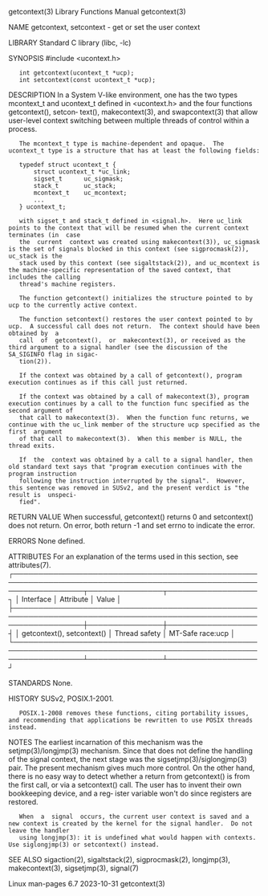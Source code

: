 getcontext(3)							   Library Functions Manual							 getcontext(3)

NAME
       getcontext, setcontext - get or set the user context

LIBRARY
       Standard C library (libc, -lc)

SYNOPSIS
       #include <ucontext.h>

       int getcontext(ucontext_t *ucp);
       int setcontext(const ucontext_t *ucp);

DESCRIPTION
       In  a  System  V-like environment, one has the two types mcontext_t and ucontext_t defined in <ucontext.h> and the four functions getcontext(), setcon‐
       text(), makecontext(3), and swapcontext(3) that allow user-level context switching between multiple threads of control within a process.

       The mcontext_t type is machine-dependent and opaque.  The ucontext_t type is a structure that has at least the following fields:

	   typedef struct ucontext_t {
	       struct ucontext_t *uc_link;
	       sigset_t		 uc_sigmask;
	       stack_t		 uc_stack;
	       mcontext_t	 uc_mcontext;
	       ...
	   } ucontext_t;

       with sigset_t and stack_t defined in <signal.h>.	 Here uc_link points to the context that will be resumed when the current context terminates (in  case
       the  current  context was created using makecontext(3)), uc_sigmask is the set of signals blocked in this context (see sigprocmask(2)), uc_stack is the
       stack used by this context (see sigaltstack(2)), and uc_mcontext is the machine-specific representation of the saved context, that includes the calling
       thread's machine registers.

       The function getcontext() initializes the structure pointed to by ucp to the currently active context.

       The function setcontext() restores the user context pointed to by ucp.  A successful call does not return.  The context should have been obtained by  a
       call  of	 getcontext(),	or  makecontext(3), or received as the third argument to a signal handler (see the discussion of the SA_SIGINFO flag in sigac‐
       tion(2)).

       If the context was obtained by a call of getcontext(), program execution continues as if this call just returned.

       If the context was obtained by a call of makecontext(3), program execution continues by a call to the function func specified as the second argument of
       that call to makecontext(3).  When the function func returns, we continue with the uc_link member of the structure ucp specified as the first  argument
       of that call to makecontext(3).	When this member is NULL, the thread exits.

       If  the	context was obtained by a call to a signal handler, then old standard text says that "program execution continues with the program instruction
       following the instruction interrupted by the signal".  However, this sentence was removed in SUSv2, and the present verdict is "the result is  unspeci‐
       fied".

RETURN VALUE
       When successful, getcontext() returns 0 and setcontext() does not return.  On error, both return -1 and set errno to indicate the error.

ERRORS
       None defined.

ATTRIBUTES
       For an explanation of the terms used in this section, see attributes(7).
       ┌──────────────────────────────────────────────────────────────────────────────────────────────────────────────────┬───────────────┬──────────────────┐
       │ Interface													  │ Attribute	  │ Value	     │
       ├──────────────────────────────────────────────────────────────────────────────────────────────────────────────────┼───────────────┼──────────────────┤
       │ getcontext(), setcontext()											  │ Thread safety │ MT-Safe race:ucp │
       └──────────────────────────────────────────────────────────────────────────────────────────────────────────────────┴───────────────┴──────────────────┘

STANDARDS
       None.

HISTORY
       SUSv2, POSIX.1-2001.

       POSIX.1-2008 removes these functions, citing portability issues, and recommending that applications be rewritten to use POSIX threads instead.

NOTES
       The  earliest incarnation of this mechanism was the setjmp(3)/longjmp(3) mechanism.  Since that does not define the handling of the signal context, the
       next stage was the sigsetjmp(3)/siglongjmp(3) pair.  The present mechanism gives much more control.  On the other hand, there is no easy way to	detect
       whether a return from getcontext() is from the first call, or via a setcontext() call.  The user has to invent their own bookkeeping device, and a reg‐
       ister variable won't do since registers are restored.

       When  a	signal	occurs, the current user context is saved and a new context is created by the kernel for the signal handler.  Do not leave the handler
       using longjmp(3): it is undefined what would happen with contexts.  Use siglongjmp(3) or setcontext() instead.

SEE ALSO
       sigaction(2), sigaltstack(2), sigprocmask(2), longjmp(3), makecontext(3), sigsetjmp(3), signal(7)

Linux man-pages 6.7							  2023-10-31								 getcontext(3)
